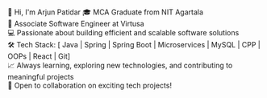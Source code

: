 👋 Hi, I'm Arjun Patidar
🎓 MCA Graduate from NIT Agartala  
💼 Associate Software Engineer at Virtusa  
💻 Passionate about building efficient and scalable software solutions  
🛠️ Tech Stack: [ Java | Spring | Spring Boot | Microservices | MySQL | CPP | OOPs | React | Git]  
📈 Always learning, exploring new technologies, and contributing to meaningful projects  
🚀 Open to collaboration on exciting tech projects!


<!---
arjunpatidar23/arjunpatidar23 is a ✨ special ✨ repository because its `README.md` (this file) appears on your GitHub profile.
You can click the Preview link to take a look at your changes.
--->
